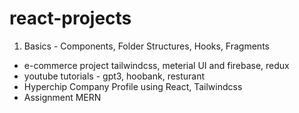 # react-projects

1. Basics - Components, Folder Structures, Hooks, Fragments

- e-commerce project tailwindcss, meterial UI and firebase, redux
- youtube tutorials - gpt3, hoobank, resturant
- Hyperchip Company Profile using React, Tailwindcss
- Assignment MERN
